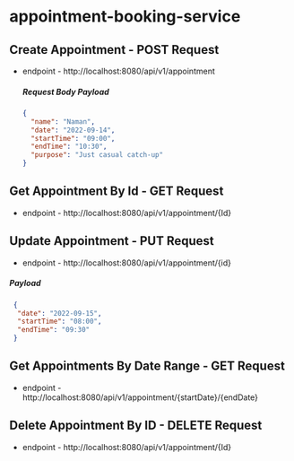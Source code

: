 # appointment-booking-service

## Create Appointment - POST Request

* endpoint - 
  http://localhost:8080/api/v1/appointment
  
  ##### Request Body Payload

  ```json
  {
    "name": "Naman",
    "date": "2022-09-14",
    "startTime": "09:00",
    "endTime": "10:30",
    "purpose": "Just casual catch-up"
  }
  ```
 
## Get Appointment By Id - GET Request

  * endpoint - http://localhost:8080/api/v1/appointment/{Id}
  
## Update Appointment - PUT Request
  
  * endpoint - http://localhost:8080/api/v1/appointment/{id}
  
  ##### Payload
  
  ```json
   {
    "date": "2022-09-15",
    "startTime": "08:00",
    "endTime": "09:30"
   }
  ```
  
 
## Get Appointments By Date Range - GET Request

  * endpoint - http://localhost:8080/api/v1/appointment/{startDate}/{endDate}
 
## Delete Appointment By ID - DELETE Request

  * endpoint - http://localhost:8080/api/v1/appointment/{Id}

  
